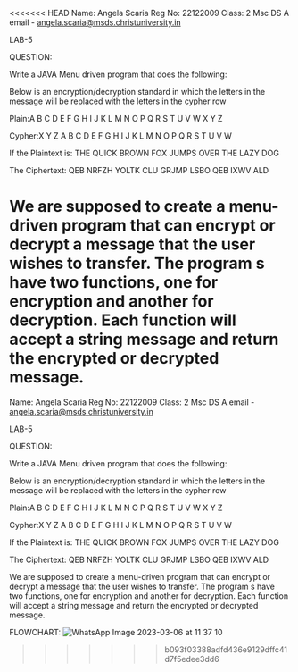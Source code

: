 <<<<<<< HEAD
Name: Angela Scaria
Reg No: 22122009
Class: 2 Msc DS A
email - angela.scaria@msds.christuniversity.in

LAB-5

QUESTION:

Write a JAVA Menu driven program that does the following:

Below is an encryption/decryption standard in which the letters in the message will be replaced with the letters in the cypher row

Plain:A B C D E F G H I J K L M N O P Q R S T U V W X Y Z

Cypher:X Y Z A B C D E F G H I J K L M N O P Q R S T U V W

If the Plaintext is: THE QUICK BROWN FOX JUMPS OVER THE LAZY DOG

The Ciphertext: QEB NRFZH YOLTK CLU GRJMP LSBO QEB IXWV ALD

We are supposed to create a menu-driven program that can encrypt or decrypt a message that the user wishes to transfer.
The program s  have two functions, one for encryption and another for decryption. Each function will accept a string message and return the encrypted or decrypted message.
=======
Name: Angela Scaria
Reg No: 22122009
Class: 2 Msc DS A
email - angela.scaria@msds.christuniversity.in

LAB-5

QUESTION:

Write a JAVA Menu driven program that does the following:

Below is an encryption/decryption standard in which the letters in the message will be replaced with the letters in the cypher row

Plain:A B C D E F G H I J K L M N O P Q R S T U V W X Y Z

Cypher:X Y Z A B C D E F G H I J K L M N O P Q R S T U V W

If the Plaintext is: THE QUICK BROWN FOX JUMPS OVER THE LAZY DOG

The Ciphertext: QEB NRFZH YOLTK CLU GRJMP LSBO QEB IXWV ALD

We are supposed to create a menu-driven program that can encrypt or decrypt a message that the user wishes to transfer.
The program s  have two functions, one for encryption and another for decryption. Each function will accept a string message and return the encrypted or decrypted message.

FLOWCHART:
![WhatsApp Image 2023-03-06 at 11 37 10](https://user-images.githubusercontent.com/118044665/223031835-4474c1a3-4eda-4629-ad39-5515e1f40fee.jpeg)

>>>>>>> b093f03388adfd436e9129dffc41d7f5edee3dd6
